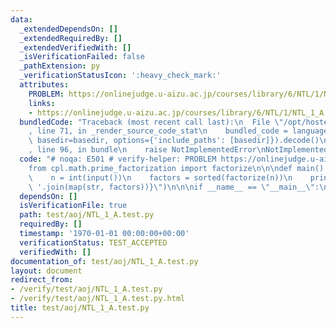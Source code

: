 ```yaml
---
data:
  _extendedDependsOn: []
  _extendedRequiredBy: []
  _extendedVerifiedWith: []
  _isVerificationFailed: false
  _pathExtension: py
  _verificationStatusIcon: ':heavy_check_mark:'
  attributes:
    PROBLEM: https://onlinejudge.u-aizu.ac.jp/courses/library/6/NTL/1/NTL_1_A
    links:
    - https://onlinejudge.u-aizu.ac.jp/courses/library/6/NTL/1/NTL_1_A
  bundledCode: "Traceback (most recent call last):\n  File \"/opt/hostedtoolcache/Python/3.9.2/x64/lib/python3.9/site-packages/onlinejudge_verify/documentation/build.py\"\
    , line 71, in _render_source_code_stat\n    bundled_code = language.bundle(stat.path,\
    \ basedir=basedir, options={'include_paths': [basedir]}).decode()\n  File \"/opt/hostedtoolcache/Python/3.9.2/x64/lib/python3.9/site-packages/onlinejudge_verify/languages/python.py\"\
    , line 96, in bundle\n    raise NotImplementedError\nNotImplementedError\n"
  code: "# noqa: E501 # verify-helper: PROBLEM https://onlinejudge.u-aizu.ac.jp/courses/library/6/NTL/1/NTL_1_A\n\
    from cpl.math.prime_factorization import factorize\n\n\ndef main() -> None:\n\
    \    n = int(input())\n    factors = sorted(factorize(n))\n    print(f\"{n}: {'\
    \ '.join(map(str, factors))}\")\n\n\nif __name__ == \"__main__\":\n    main()\n"
  dependsOn: []
  isVerificationFile: true
  path: test/aoj/NTL_1_A.test.py
  requiredBy: []
  timestamp: '1970-01-01 00:00:00+00:00'
  verificationStatus: TEST_ACCEPTED
  verifiedWith: []
documentation_of: test/aoj/NTL_1_A.test.py
layout: document
redirect_from:
- /verify/test/aoj/NTL_1_A.test.py
- /verify/test/aoj/NTL_1_A.test.py.html
title: test/aoj/NTL_1_A.test.py
---
```

